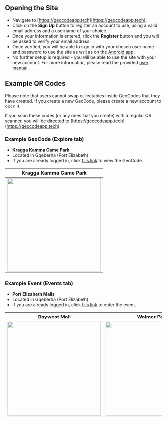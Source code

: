 ## Opening the Site

- Navigate to [https://geocodeapp.tech](https://geocodeapp.tech).
- Click on the **Sign Up** button to register an account to use, using a valid email address and a username of your choice.
- Once your information is entered, click the **Register** button and you will be asked to verify your email address.
- Once verified, you will be able to sign in with your chosen user name and password to use the site as well as on the [Android app](https://github.com/COS301-SE-2021/GeoCode/releases/download/v1.1/GeoCode.apk).
- No further setup is required - you will be able to use the site with your new account. For more information, please read the provided [user manual](https://www.overleaf.com/read/kyrfcgymmnng).

## Example QR Codes

Please note that users cannot swap collectables inside GeoCodes that they have created. If you create a new GeoCode, please create a new account to open it.

If you scan these codes (or any ones that you create) with a regular QR scanner, you will be directed to [https://geocodeapp.tech](https://geocodeapp.tech).

### Example GeoCode (Explore tab)

* **Kragga Kamma Game Park**
* Located in Gqeberha (Port Elizabeth)
* If you are already logged in, click [this link](https://geocodeapp.tech/explore/geocode/90251204-4265-4671-958f-7f712a5cb8f2) to view the GeoCode.

| Kragga Kamma Game Park |
| - |
| <img src="https://user-images.githubusercontent.com/39992590/136439581-d59013fa-2ffc-41fb-8fbd-4fe3e9a5f3bc.png" width="300"> |

### Example Event (Events tab)

* **Port Elizabeth Malls**
* Located in Gqeberha (Port Elizabeth)
* If you are already logged in, click [this link](https://geocodeapp.tech/events/98cef77d-b7c5-489a-9946-e038d49abf13) to enter the event.

| Baywest Mall | Walmer Park |
| - | - |
| <img src="https://user-images.githubusercontent.com/39992590/136439595-934f854e-d030-4975-b05e-127399aa3bed.png" width="300"> | <img src="https://user-images.githubusercontent.com/39992590/136439599-86b5f4e4-a3d1-476d-98bd-e421d6eac784.png" width="300"> |